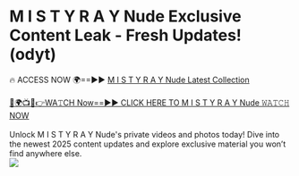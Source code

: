# M I S T Y R A Y Nude Exclusive Content Leak - Fresh Updates! (odyt)

🔥 ACCESS NOW 🌍==►► <a href="https://tinyurl.com/yc657z5k" rel="nofollow">M I S T Y R A Y Nude Latest Collection</a>
<br><br>
[🔴🌍📺📱👉WA𝚃CH Now==►► CLICK HERE TO M I S T Y R A Y Nude 𝚆𝙰𝚃𝙲𝙷 NOW](https://tinyurl.com/yc657z5k)
<br><br>
Unlock M I S T Y R A Y Nude's private videos and photos today! Dive into the newest 2025 content updates and explore exclusive material you won’t find anywhere else.
<br>
<a href="https://tinyurl.com/yc657z5k" rel="nofollow" data-target="animated-image.originalLink"><img src="https://camo.githubusercontent.com/8a4f000d20f83aca3bf7ec5f350d767afa0574a8a352519fd8cfa583a6f93a33/68747470733a2f2f692e696d6775722e636f6d2f644a486b345a712e676966" data-canonical-src="https://i.imgur.com/dJHk4Zq.gif" style="max-width: 100%; display: inline-block;" data-target="animated-image.originalImage"></a>
<br>
